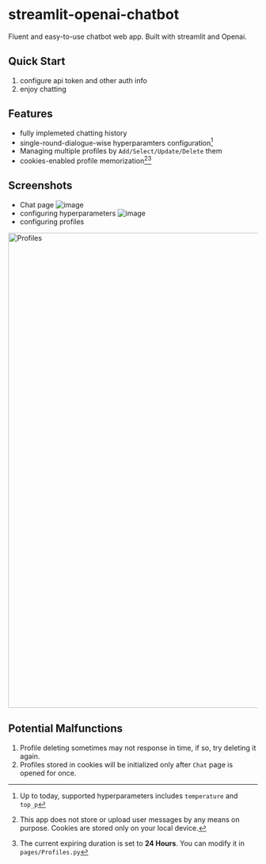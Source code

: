 # streamlit-openai-chatbot
Fluent and easy-to-use chatbot web app. Built with streamlit and Openai.

## Quick Start
1. configure api token and other auth info
2. enjoy chatting

## Features
* fully implemeted chatting history
* single-round-dialogue-wise hyperparamters configuration[^hyp]
* Managing multiple profiles by `Add/Select/Update/Delete` them
* cookies-enabled profile memorization[^security][^duration]

## Screenshots
* Chat page
![image](https://github.com/Desjajja/streamlit-openai-chatbot/assets/58029489/b1d50710-7c3d-4662-99fa-5f89082cf85c)
* configuring hyperparameters
![image](https://github.com/Desjajja/streamlit-openai-chatbot/assets/58029489/296a2cd9-ef94-44a9-98af-408397bc68e8)
* configuring profiles
<img width="960" alt="Profiles" src="https://github.com/Desjajja/streamlit-openai-chatbot/assets/58029489/60d47ba5-235c-4a7d-899c-a0599bd99822">


## Potential Malfunctions
1. Profile deleting sometimes may not response in time, if so, try deleting it again.
2. Profiles stored in cookies will be initialized only after `Chat` page is opened for once.

[^hyp]: Up to today, supported hyperparameters includes `temperature` and `top_p`
[^security]: This app does not store or upload user messages by any means on purpose. Cookies are stored only on your local device.
[^duration]: The current expiring duration is set to **24 Hours**. You can modify it in `pages/Profiles.py`
